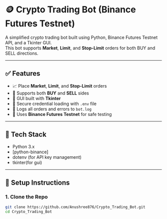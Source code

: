 # 🪙 Crypto Trading Bot (Binance Futures Testnet)

A simplified crypto trading bot built using Python, Binance Futures Testnet API, and a Tkinter GUI.  
This bot supports **Market**, **Limit**, and **Stop-Limit** orders for both BUY and SELL directions.

---

## ✅ Features

- 📈 Place **Market**, **Limit**, and **Stop-Limit** orders
- 🔁 Supports both **BUY** and **SELL** sides
- 💬 GUI built with **Tkinter**
- 🔐 Secure credential loading with `.env` file
- 📄 Logs all orders and errors to `bot.log`
- 🧪 Uses **Binance Futures Testnet** for safe testing

---

## 🧰 Tech Stack

- Python 3.x
- [python-binance]
- dotenv (for API key management)
- tkinter(for gui)

---

## 🚀 Setup Instructions

### 1. Clone the Repo

```bash
git clone https://github.com/Anushree876/Crypto_Trading_Bot.git
cd Crypto_Trading_Bot
